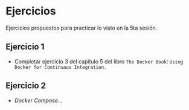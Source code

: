 # Ejercicios

Ejercicios propuestos para practicar lo visto en la 5ta sesión.

## Ejercicio 1

- Completar ejercicio 3 del capítulo 5 del libro `The Docker Book`: `Using Docker for Continuous Integration.`

## Ejercicio 2

- _Docker Compose..._
